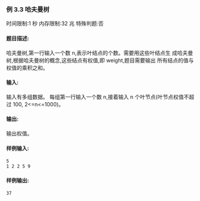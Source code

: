 ### 例 3.3 哈夫曼树
时间限制:1 秒
内存限制:32 兆
特殊判题:否
#### 题目描述:
哈夫曼树,第一行输入一个数 n,表示叶结点的个数。需要用这些叶结点生
成哈夫曼树,根据哈夫曼树的概念,这些结点有权值,即 weight,题目需要输出
所有结点的值与权值的乘积之和。
#### 输入:
输入有多组数据。
每组第一行输入一个数 n,接着输入 n 个叶节点(叶节点权值不超过 100,
2<=n<=1000)。
#### 输出:
输出权值。
#### 样例输入:
```
5
1 2 2 5 9
```
#### 样例输出:
```
37
```